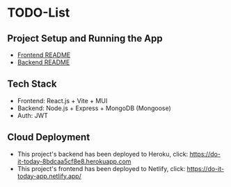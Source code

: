 # TODO-List

## Project Setup and Running the App
- [Frontend README](./frontend/README.md)
- [Backend README](./backend/README.md)

## Tech Stack
- Frontend: React.js + Vite + MUI
- Backend: Node.js + Express + MongoDB (Mongoose)
- Auth: JWT

## Cloud Deployment
- This project's backend has been deployed to Heroku, click:
https://do-it-today-8bdcaa5cf8e8.herokuapp.com
- This project's frontend has been deployed to Netlify, click:
https://do-it-today-app.netlify.app/